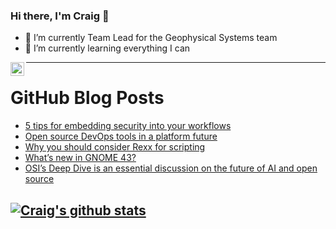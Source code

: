 ### Hi there, I'm Craig 👋

<!--
**CraigTeelFugro/CraigTeelFugro** is a ✨ _special_ ✨ repository because its `README.md` (this file) appears on your GitHub profile.

Here are some ideas to get you started:
-->

- 🔭 I’m currently Team Lead for the Geophysical Systems team
- 🌱 I’m currently learning everything I can

[<img align="left" alt="Craig Teel | LinkedIn" width="22px" src="https://cdn.jsdelivr.net/npm/simple-icons@v3/icons/linkedin.svg" />][linkedin]

---

# GitHub Blog Posts

<!-- BLOG-POST-LIST:START -->
- [5 tips for embedding security into your workflows](https://github.blog/2022-10-17-5-tips-for-embedding-security-into-your-workflows/)
- [Open source DevOps tools in a platform future](https://opensource.com/article/22/10/open-source-devops-tools)
- [Why you should consider Rexx for scripting](https://opensource.com/article/22/10/rexx-scripting-language)
- [What’s new in GNOME 43?](https://opensource.com/article/22/10/whats-new-gnome-43-linux)
- [OSI’s Deep Dive is an essential discussion on the future of AI and open source](https://github.blog/2022-10-14-osis-deep-dive-is-an-essential-discussion-on-the-future-of-ai-and-open-source/)
<!-- BLOG-POST-LIST:END -->

## [![Craig's github stats](https://github-readme-stats.vercel.app/api?username=craigteelfugro)](https://github.com/anuraghazra/github-readme-stats)


[linkedin]: https://linkedin.com/in/craig-teel-b8786771
